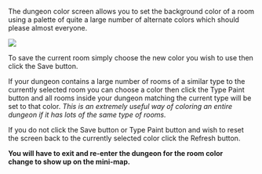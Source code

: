 ---
---
The dungeon color screen allows you to set the background color of a room using a palette of quite a large number of alternate colors which should please almost everyone.

![](http://www.forlornonline.com/images/dungeoncolor.jpg)

To save the current room simply choose the new color you wish to use then click the Save button.

If your dungeon contains a large number of rooms of a similar type to the currently selected room you can choose a color then click the Type Paint button and all rooms inside your dungeon matching the current type will be set to that color. _This is an extremely useful way of coloring an entire dungeon if it has lots of the same type of rooms._

If you do not click the Save button or Type Paint button and wish to reset the screen back to the currently selected color click the Refresh button.

**You will have to exit and re-enter the dungeon for the room color change to show up on the mini-map.**